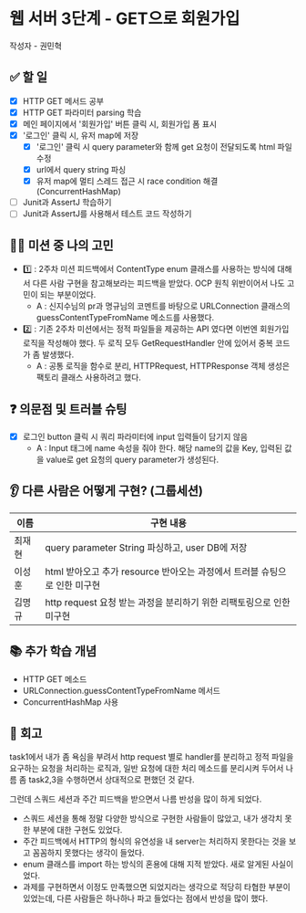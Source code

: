 # 웹 서버 3단계 - GET으로 회원가입

작성자 - 권민혁

## ✅ 할 일
- [x] HTTP GET 메서드 공부
- [x] HTTP GET 파라미터 parsing 학습
- [x] 메인 페이지에서 '회원가입' 버튼 클릭 시, 회원가입 폼 표시
- [x] '로그인' 클릭 시, 유저 map에 저장
  - [x] '로그인' 클릭 시 query parameter와 함께 get 요청이 전달되도록 html 파일 수정
  - [x] url에서 query string 파싱 
  - [x] 유저 map에 멀티 스레드 접근 시 race condition 해결 (ConcurrentHashMap)
- [ ] Junit과 AssertJ 학습하기
- [ ] Junit과 AssertJ를 사용해서 테스트 코드 작성하기

## 👨‍💻 미션 중 나의 고민
- 1️⃣ : 2주차 미션 피드백에서 ContentType enum 클래스를 사용하는 방식에 대해서 다른 사람 구현을 참고해보라는 피드백을 받았다. OCP 원칙 위반이어서 나도 고민이 되는 부분이었다. 
  - A : 신지수님의 pr과 명규님의 코멘트를 바탕으로 URLConnection 클래스의 guessContentTypeFromName 메소드를 사용했다. 
- 2️⃣ : 기존 2주차 미션에서는 정적 파일들을 제공하는 API 였다면 이번엔 회원가입 로직을 작성해야 했다. 두 로직 모두 GetRequestHandler 안에 있어서 중복 코드가 좀 발생했다.  
  - A : 공통 로직을 함수로 분리, HTTPRequest, HTTPResponse 객체 생성은 팩토리 클래스 사용하려고 했다.

## ❓ 의문점 및 트러블 슈팅
- [x] 로그인 button 클릭 시 쿼리 파라미터에 input 입력들이 담기지 않음
  - A : Input 태그에 name 속성을 줘야 한다. 해당 name의 값을 Key, 입력된 값을 value로 get 요청의 query parameter가 생성된다. 

## 👂 다른 사람은 어떻게 구현? (그룹세션)

| 이름  | 구현 내용                                          |
|-----|------------------------------------------------|
| 최재현 | query parameter String 파싱하고, user DB에 저장       |
| 이성훈 | html 받아오고 추가 resource 반아오는 과정에서 트러블 슈팅으로 인한 미구현 |
| 김명규 | http request 요청 받는 과정을 분리하기 위한 리팩토링으로 인한 미구현   |

## 📚 추가 학습 개념
- HTTP GET 메소드
- URLConnection.guessContentTypeFromName 메서드
- ConcurrentHashMap 사용 

## 🧐 회고
task1에서 내가 좀 욕심을 부려서 http request 별로 handler를 분리하고 정적 파일을 요구하는 요청을 처리하는 로직과, 일반 요청에 대한 처리 메소드를 분리시켜
두어서 나름 좀 task2,3을 수행하면서 상대적으로 편했던 것 같다. 

그런데 스쿼드 세션과 주간 피드백을 받으면서 나름 반성을 많이 하게 되었다. 
- 스쿼드 세션을 통해 정말 다양한 방식으로 구현한 사람들이 많았고, 내가 생각치 못한 부분에 대한 구현도 있었다. 
- 주간 피드백에서 HTTP의 형식의 유연성을 내 server는 처리하지 못한다는 것을 보고 꼼꼼하지 못했다는 생각이 들었다. 
- enum 클래스를 import 하는 방식의 혼용에 대해 지적 받았다. 새로 알게된 사실이었다. 
- 과제를 구현하면서 이정도 만족했으면 되었지라는 생각으로 적당히 타협한 부분이 있었는데, 다른 사람들은 하나하나 파고 들었다는 점에서 반성을 많이 했다. 